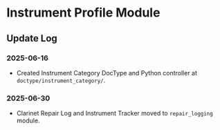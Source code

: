 # Instrument Profile Module

## Update Log

### 2025-06-16
- Created Instrument Category DocType and Python controller at `doctype/instrument_category/`.

### 2025-06-30
- Clarinet Repair Log and Instrument Tracker moved to `repair_logging` module.
